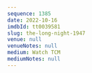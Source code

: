 ```yaml
---
sequence: 1385
date: 2022-10-16
imdbId: tt0039581
slug: the-long-night-1947
venue: null
venueNotes: null
medium: Watch TCM
mediumNotes: null
---
```

